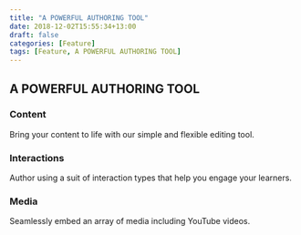 ```yaml
---
title: "A POWERFUL AUTHORING TOOL"
date: 2018-12-02T15:55:34+13:00
draft: false
categories: [Feature]
tags: [Feature, A POWERFUL AUTHORING TOOL]
---
```


## A POWERFUL AUTHORING TOOL

### Content 

Bring your content to life with our simple and flexible editing tool. 

### Interactions

Author using a suit of interaction types that help you engage your learners. 

### Media

Seamlessly embed an array of media including YouTube videos.